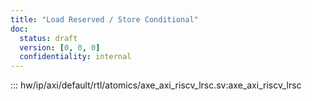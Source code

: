 ```yaml
---
title: "Load Reserved / Store Conditional"
doc:
  status: draft
  version: [0, 0, 0]
  confidentiality: internal
---
```


::: hw/ip/axi/default/rtl/atomics/axe_axi_riscv_lrsc.sv:axe_axi_riscv_lrsc
